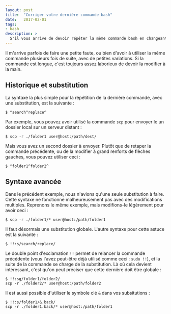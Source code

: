 ```yaml
---
layout: post
title:  "Corriger votre dernière commande bash"
date:   2017-02-01
tags:
- bash
description: >
  S'il vous arrive de devoir répéter la même commande bash en changeant juste un argument, cette astuce est faite pour vous.
---
```


Il m'arrive parfois de faire une petite faute, ou bien d'avoir à utiliser la même commande plusieurs fois de suite, avec de petites variations. Si la commande est longue, c'est toujours assez laborieux de devoir la modifier à la main.

## Historique et substitution

La syntaxe la plus simple pour la répétition de la dernière commande, avec une substitution, est la suivante :

    $ ^search^replace^

Par exemple, vous pouvez avoir utilisé la commande `scp` pour envoyer le un dossier local sur un serveur distant :

    $ scp -r ./folder1 user@host:/path/dest/

Mais vous avez un second dossier à envoyer. Plutôt que de retaper la commande précédente, ou de la modifier à grand renforts de flèches gauches, vous pouvez utiliser ceci :

    $ ^folder1^folder2^

## Syntaxe avancée

Dans le précédent exemple, nous n'avions qu'une seule substitution à faire. Cette syntaxe ne fonctionne malheureusement pas avec des modifications multiples. Reprenons le même exemple, mais modifions-le légèrement pour avoir ceci :

    $ scp -r ./folder1/* user@host:/path/folder1

Il faut désormais une substitution globale.
L'autre syntaxe pour cette astuce est la suivante :

    $ !!:s/search/replace/

Le double point d'exclamation `!!` permet de relancer la commande précédente (vous l'avez peut-être déjà utilisé comme ceci : `sudo !!`), et la suite de la commande se charge de la substitution. Là où cela devient intéressant, c'est qu'on peut préciser que cette dernière doit être globale :

    $ !!:sg/folder1/folder2/
    scp -r ./folder2/* user@host:/path/folder2

Il est aussi possible d'utiliser le symbole clé `&` dans vos subsitutions :

    $ !!:s/folder1/&.back/
    scp -r ./folder1.back/* user@host:/path/folder1